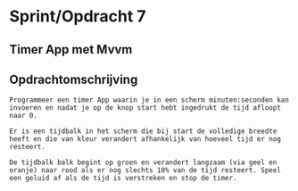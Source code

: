 # Sprint/Opdracht 7

## Timer App met Mvvm

## Opdrachtomschrijving

    Programmeer een timer App waarin je in een scherm minuten:seconden kan invoeren en nadat je op de knop start hebt ingedrukt de tijd afloopt naar 0.

    Er is een tijdbalk in het scherm die bij start de volledige breedte heeft en die van kleur verandert afhankelijk van hoeveel tijd er nog resteert.

    De tijdbalk balk begint op groen en verandert langzaam (via geel en oranje) naar rood als er nog slechts 10% van de tijd resteert. Speel een geluid af als de tijd is verstreken en stop de timer.



